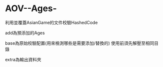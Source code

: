 # AOV--Ages-

利用並覆蓋AsianGame的文件校驗HashedCode


add為預添加的Ages

base為原始校驗配置(用來檢測哪些是需要添加/替換的) 使用前須先解壓至相同目錄

extra為輸出資料夾
